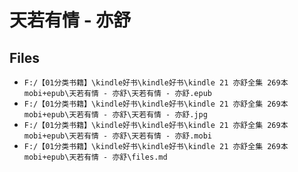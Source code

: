 # 天若有情 - 亦舒

## Files

- `F:/【01分类书籍】\kindle好书\kindle好书\kindle 21 亦舒全集 269本 mobi+epub\天若有情 - 亦舒\天若有情 - 亦舒.epub`
- `F:/【01分类书籍】\kindle好书\kindle好书\kindle 21 亦舒全集 269本 mobi+epub\天若有情 - 亦舒\天若有情 - 亦舒.jpg`
- `F:/【01分类书籍】\kindle好书\kindle好书\kindle 21 亦舒全集 269本 mobi+epub\天若有情 - 亦舒\天若有情 - 亦舒.mobi`
- `F:/【01分类书籍】\kindle好书\kindle好书\kindle 21 亦舒全集 269本 mobi+epub\天若有情 - 亦舒\files.md`
